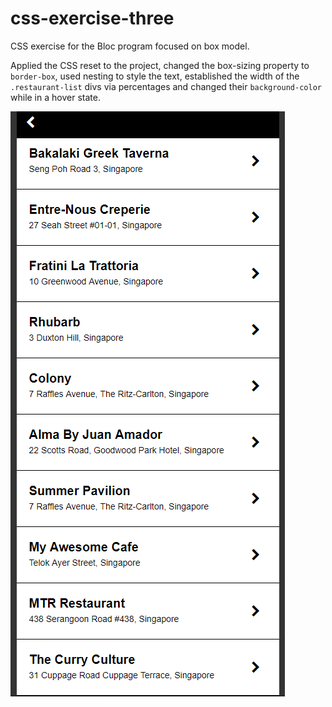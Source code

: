 # css-exercise-three
CSS exercise for the Bloc program focused on box model.

Applied the CSS reset to the project, changed the box-sizing property to `border-box`, used nesting to style the text, established the width of the `.restaurant-list` divs via percentages and changed their `background-color` while in a hover state.

![](css-exercise-three.png)
